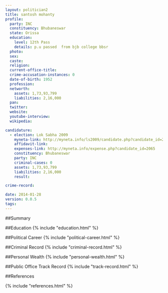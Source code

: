 ```yaml
---
layout: politician2
title: santosh mohanty
profile: 
  party: INC
  constituency: Bhubaneswar
  state: Orissa
  education: 
    level: 12th Pass
    details: p.u passed  from bjb college bbsr
  photo: 
  sex: 
  caste: 
  religion: 
  current-office-title: 
  crime-accusation-instances: 0
  date-of-birth: 1952
  profession: 
  networth: 
    assets: 1,73,93,799
    liabilities: 2,16,000
  pan: 
  twitter: 
  website: 
  youtube-interview: 
  wikipedia: 

candidature: 
  - election: Lok Sabha 2009
    myneta-link: http://myneta.info/ls2009/candidate.php?candidate_id=2065
    affidavit-link: 
    expenses-link: http://myneta.info/expense.php?candidate_id=2065
    constituency: Bhubaneswar 
    party: INC
    criminal-cases: 0
    assets: 1,73,93,799
    liabilities: 2,16,000
    result:  

crime-record: 

date: 2014-01-28
version: 0.0.5
tags: 
---
```

##Summary


##Education
{% include "education.html" %}


##Political Career
{% include "political-career.html" %}


##Criminal Record
{% include "criminal-record.html" %}


##Personal Wealth
{% include "personal-wealth.html" %}


##Public Office Track Record
{% include "track-record.html" %}


##References


{% include "references.html" %}